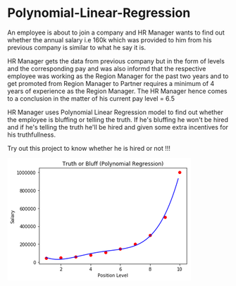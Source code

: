 # Polynomial-Linear-Regression
An employee is about to join a company and HR Manager wants to find out whether the annual salary i.e 160k which was provided to him from his previous company is similar to what he say it is.

HR Manager gets the data from previous company but in the form of levels and the corresponding pay and was also informd that the respective employee was working as the Region Manager for the past two years and to get promoted from Region Manager to Partner requires a minimum of 4 years of experience as the Region Manager. The HR Manager hence comes to a conclusion in the matter of his current pay level = 6.5  

HR Manager uses Polynomial Linear Regression model to find out whether the employee is bluffing or telling the truth. If he's bluffing he won't be hired and if he's telling the truth he'll be hired and given some extra incentives for his truthfullness.

Try out this project to know whether he is hired or not !!!

![Polynomial Linear Regression](https://github.com/Kevin2498/Polynomial-Linear-Regression/blob/master/actual_poly_reg_plot.png)
